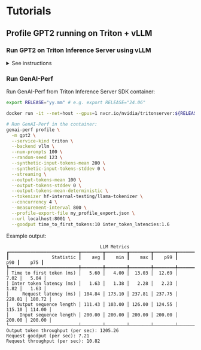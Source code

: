 <!--
Copyright (c) 2024, NVIDIA CORPORATION & AFFILIATES. All rights reserved.
Redistribution and use in source and binary forms, with or without
modification, are permitted provided that the following conditions
are met:
 * Redistributions of source code must retain the above copyright
   notice, this list of conditions and the following disclaimer.
 * Redistributions in binary form must reproduce the above copyright
   notice, this list of conditions and the following disclaimer in the
   documentation and/or other materials provided with the distribution.
 * Neither the name of NVIDIA CORPORATION nor the names of its
   contributors may be used to endorse or promote products derived
   from this software without specific prior written permission.
THIS SOFTWARE IS PROVIDED BY THE COPYRIGHT HOLDERS ``AS IS'' AND ANY
EXPRESS OR IMPLIED WARRANTIES, INCLUDING, BUT NOT LIMITED TO, THE
IMPLIED WARRANTIES OF MERCHANTABILITY AND FITNESS FOR A PARTICULAR
PURPOSE ARE DISCLAIMED.  IN NO EVENT SHALL THE COPYRIGHT OWNER OR
CONTRIBUTORS BE LIABLE FOR ANY DIRECT, INDIRECT, INCIDENTAL, SPECIAL,
EXEMPLARY, OR CONSEQUENTIAL DAMAGES (INCLUDING, BUT NOT LIMITED TO,
PROCUREMENT OF SUBSTITUTE GOODS OR SERVICES; LOSS OF USE, DATA, OR
PROFITS; OR BUSINESS INTERRUPTION) HOWEVER CAUSED AND ON ANY THEORY
OF LIABILITY, WHETHER IN CONTRACT, STRICT LIABILITY, OR TORT
(INCLUDING NEGLIGENCE OR OTHERWISE) ARISING IN ANY WAY OUT OF THE USE
OF THIS SOFTWARE, EVEN IF ADVISED OF THE POSSIBILITY OF SUCH DAMAGE.
-->

# Tutorials

## Profile GPT2 running on Triton + vLLM <a id="triton-vllm"></a>

### Run GPT2 on Triton Inference Server using vLLM

<details>
<summary>See instructions</summary>

Run Triton Inference Server with vLLM backend container:

```bash
export RELEASE="yy.mm" # e.g. export RELEASE="24.06"


docker run -it --net=host --gpus=1 --shm-size=2g --ulimit memlock=-1 --ulimit stack=67108864 nvcr.io/nvidia/tritonserver:${RELEASE}-vllm-python-py3

# Install Triton CLI (~5 min):
pip install "git+https://github.com/triton-inference-server/triton_cli@0.0.8"

# Download model:
triton import -m gpt2 --backend vllm

# Run server:
triton start
```

</details>

### Run GenAI-Perf

Run GenAI-Perf from Triton Inference Server SDK container:

```bash
export RELEASE="yy.mm" # e.g. export RELEASE="24.06"

docker run -it --net=host --gpus=1 nvcr.io/nvidia/tritonserver:${RELEASE}-py3-sdk

# Run GenAI-Perf in the container:
genai-perf profile \
  -m gpt2 \
  --service-kind triton \
  --backend vllm \
  --num-prompts 100 \
  --random-seed 123 \
  --synthetic-input-tokens-mean 200 \
  --synthetic-input-tokens-stddev 0 \
  --streaming \
  --output-tokens-mean 100 \
  --output-tokens-stddev 0 \
  --output-tokens-mean-deterministic \
  --tokenizer hf-internal-testing/llama-tokenizer \
  --concurrency 4 \
  --measurement-interval 800 \
  --profile-export-file my_profile_export.json \
  --url localhost:8001 \
  --goodput time_to_first_tokens:10 inter_token_latencies:1.6
```

Example output:

```
                                   LLM Metrics                                    
┏━━━━━━━━━━━━━━━━━━━━━━━━━━┳━━━━━━━━┳━━━━━━━━┳━━━━━━━━┳━━━━━━━━┳━━━━━━━━┳━━━━━━━━┓
┃                Statistic ┃    avg ┃    min ┃    max ┃    p99 ┃    p90 ┃    p75 ┃
┡━━━━━━━━━━━━━━━━━━━━━━━━━━╇━━━━━━━━╇━━━━━━━━╇━━━━━━━━╇━━━━━━━━╇━━━━━━━━╇━━━━━━━━┩
│ Time to first token (ms) │   5.60 │   4.00 │  13.03 │  12.69 │   7.02 │   5.04 │
│ Inter token latency (ms) │   1.63 │   1.38 │   2.28 │   2.23 │   1.82 │   1.63 │
│     Request latency (ms) │ 184.84 │ 173.10 │ 237.81 │ 237.75 │ 228.81 │ 180.72 │
│   Output sequence length │ 111.43 │ 103.00 │ 126.00 │ 124.55 │ 115.10 │ 114.00 │
│    Input sequence length │ 200.00 │ 200.00 │ 200.00 │ 200.00 │ 200.00 │ 200.00 │
└──────────────────────────┴────────┴────────┴────────┴────────┴────────┴────────┘
Output token throughput (per sec): 1205.26
Request goodput (per sec): 7.21
Request throughput (per sec): 10.82
```

